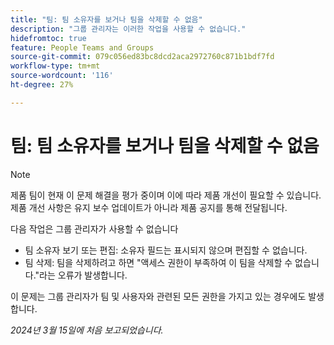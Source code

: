 ```yaml
---
title: "팀: 팀 소유자를 보거나 팀을 삭제할 수 없음"
description: "그룹 관리자는 이러한 작업을 사용할 수 없습니다."
hidefromtoc: true
feature: People Teams and Groups
source-git-commit: 079c056ed83bc8dcd2aca2972760c871b1bdf7fd
workflow-type: tm+mt
source-wordcount: '116'
ht-degree: 27%

---
```



# 팀: 팀 소유자를 보거나 팀을 삭제할 수 없음

>[!NOTE]
>
>제품 팀이 현재 이 문제 해결을 평가 중이며 이에 따라 제품 개선이 필요할 수 있습니다. 제품 개선 사항은 유지 보수 업데이트가 아니라 제품 공지를 통해 전달됩니다.

다음 작업은 그룹 관리자가 사용할 수 없습니다

* 팀 소유자 보기 또는 편집: 소유자 필드는 표시되지 않으며 편집할 수 없습니다.
* 팀 삭제: 팀을 삭제하려고 하면 &quot;액세스 권한이 부족하여 이 팀을 삭제할 수 없습니다.&quot;라는 오류가 발생합니다.

이 문제는 그룹 관리자가 팀 및 사용자와 관련된 모든 권한을 가지고 있는 경우에도 발생합니다.

_2024년 3월 15일에 처음 보고되었습니다._
